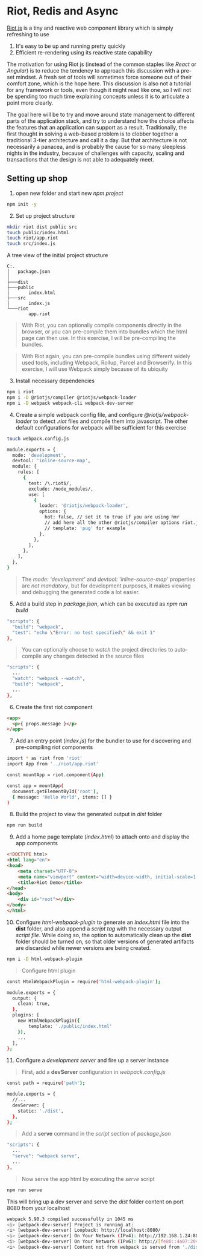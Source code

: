 # Riot, Redis and Async

[Riot.js](https://riot.js.org/) is a tiny and reactive web component library which is simply refreshing to use

1. It's easy to be up and running pretty quickly
2. Efficient re-rendering using its reactive state capability

The motivation for using Riot js (instead of the common staples like _React_ or _Angular_) is to reduce the tendency to approach this discussion with a pre-set mindset.
A fresh set of tools will sometimes force someone out of their comfort zone, which is the hope here. This discussion is also not a tutorial for any framework or tools, 
even though it might read like one, so I will not be spending too much time explaining concepts unless it is to articulate a point more clearly.

The goal here will be to try and move around state management to different parts of the application stack, and try to understand how the choice affects the features that an 
application can support as a result. Traditionally, the first thought in solving a web-based problem is to clobber together a traditional 3-tier architecture and call it a day. 
But that architecture is not necessarily a panacea, and is probably the cause for so many sleepless nights in the industry, because of challenges with capacity, scaling and transactions 
that the design is not able to adequately meet.

## Setting up shop

1. open new folder and start new _npm project_

```bash
npm init -y
```

2. Set up project structure

```bash
mkdir riot dist public src
touch public/index.html
touch riot/app.riot
touch src/index.js
```

A tree view of the initial project structure

```
C:.
│   package.json
│
├───dist
├───public
|       index.html
├───src
|       index.js
└───riot
        app.riot
```

> With Riot, you can optionally compile components directly in the browser, or you can pre-compile them into bundles which the html page can then use. In this exercise, I will be pre-compiling the bundles.

> With Riot again, you can pre-compile bundles using different widely used tools, including Webpack, Rollup, Parcel and Browserify. In this exercise, I will use Webpack simply because of its ubiquity

3. Install necessary dependencies

```bash
npm i riot
npm i -D @riotjs/compiler @riotjs/webpack-loader 
npm i -D webpack webpack-cli webpack-dev-server 
```

4. Create a simple webpack config file, and configure _@riotjs/webpack-loader_ to detect _.riot_ files and compile them into javascript. The other default configurations for webpack will be sufficient for this exercise

```bash
touch webpack.config.js

module.exports = {
  mode: 'development',
  devtool: 'inline-source-map',
  module: {
    rules: [
      {
        test: /\.riot$/,
        exclude: /node_modules/,
        use: [
          {
            loader: '@riotjs/webpack-loader',
            options: {
              hot: false, // set it to true if you are using hmr
              // add here all the other @riotjs/compiler options riot.js.org/compiler
              // template: 'pug' for example
            },
          },
        ],
      },
    ],
  },
}
```

> The _mode: 'development'_ and _devtool: 'inline-source-map'_ properties are _not mandatory_, but for development purposes, it makes viewing and debugging the generated code a lot easier.

5. Add a build step in _package.json_, which can be executed as _npm run build_

```bash
"scripts": {
  "build": "webpack",
  "test": "echo \"Error: no test specified\" && exit 1"
},
```

> You can optionally choose to _watch_ the project directories to auto-compile any changes detected in the source files

```bash
"scripts": {
  ...
  "watch": "webpack --watch",
  "build": "webpack",
  ...
},
```

6. Create the first riot component

```html
<app>
  <p>{ props.message }</p>
</app>
```

7. Add an entry point (_index.js_) for the bundler to use for discovering and pre-compiling riot components

```bash
import * as riot from 'riot'
import App from '../riot/app.riot'

const mountApp = riot.component(App)

const app = mountApp(
  document.getElementById('root'),
  { message: 'Hello World', items: [] }
)
```

8. Build the project to view the generated output in _dist_ folder

```bash
npm run build
```

9. Add a home page template (_index.html_) to attach onto and display the app components

```html
<!DOCTYPE html>
<html lang="en">
<head>
    <meta charset="UTF-8">
    <meta name="viewport" content="width=device-width, initial-scale=1.0">
    <title>Riot Demo</title>
</head>
<body>
    <div id="root"></div>
</body>
</html>
```

10. Configure _html-webpack-plugin_ to generate an _index.html_ file into the __dist__ folder, and also append a _script tag_ with the necessary output _script file_. While doing so, the option to automatically clean up the __dist__ folder should be turned on, so that older versions of generated artifacts are discarded while newer versions are being created.

```bash
npm i -D html-webpack-plugin 
```

> Configure html plugin

```bash
const HtmlWebpackPlugin = require('html-webpack-plugin');

module.exports = {
  output: {
    clean: true,
  },
  plugins: [
    new HtmlWebpackPlugin({
        template: './public/index.html'
    }),
    ...
  ],
};
```

11. Configure a _development server_ and fire up a server instance

> First, add a __devServer__ configuration in _webpack.config.js_

```bash
const path = require('path');

module.exports = {
  //...
  devServer: {
    static: './dist',
  },
};
```

> Add a __serve__ command in the _script_ section of _package.json_

```bash
"scripts": {
  ...
  "serve": "webpack serve",
  ...
},
```

> Now serve the app html by executing the _serve_ script

```bash
npm run serve
```

This will bring up a dev server and serve the _dist_ folder content on port 8080 from your localhost

```bash
webpack 5.90.3 compiled successfully in 1045 ms
<i> [webpack-dev-server] Project is running at:
<i> [webpack-dev-server] Loopback: http://localhost:8080/
<i> [webpack-dev-server] On Your Network (IPv4): http://192.168.1.24:8080/
<i> [webpack-dev-server] On Your Network (IPv6): http://[fe80::4a07:204f:eefa:3914]:8080/       
<i> [webpack-dev-server] Content not from webpack is served from './dist' directory
```
